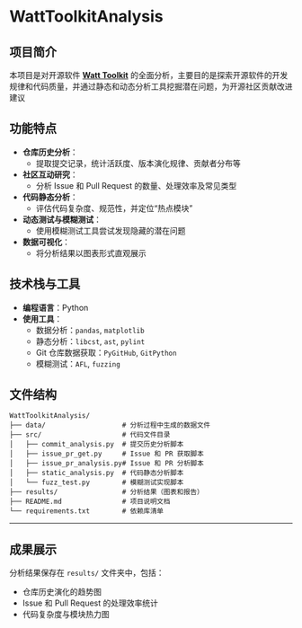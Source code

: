 # WattToolkitAnalysis

## **项目简介**  

本项目是对开源软件 **[Watt Toolkit](https://github.com/BeyondDimension/SteamTools)** 的全面分析，主要目的是探索开源软件的开发规律和代码质量，并通过静态和动态分析工具挖掘潜在问题，为开源社区贡献改进建议

## **功能特点**  

- **仓库历史分析**：  
  - 提取提交记录，统计活跃度、版本演化规律、贡献者分布等  
- **社区互动研究**：  
  - 分析 Issue 和 Pull Request 的数量、处理效率及常见类型  
- **代码静态分析**：  
  - 评估代码复杂度、规范性，并定位“热点模块”  
- **动态测试与模糊测试**：  
  - 使用模糊测试工具尝试发现隐藏的潜在问题  
- **数据可视化**：  
  - 将分析结果以图表形式直观展示  

## **技术栈与工具**  

- **编程语言**：Python  
- **使用工具**：  
  - 数据分析：`pandas`, `matplotlib`  
  - 静态分析：`libcst`, `ast`, `pylint`  
  - Git 仓库数据获取：`PyGitHub`, `GitPython`  
  - 模糊测试：`AFL`, `fuzzing`  

## **文件结构**  

```plaintext
WattToolkitAnalysis/
├── data/                   # 分析过程中生成的数据文件
├── src/                    # 代码文件目录
│   ├── commit_analysis.py  # 提交历史分析脚本
│   ├── issue_pr_get.py     # Issue 和 PR 获取脚本
│   ├── issue_pr_analysis.py# Issue 和 PR 分析脚本
│   ├── static_analysis.py  # 代码静态分析脚本
│   └── fuzz_test.py        # 模糊测试实现脚本
├── results/                # 分析结果（图表和报告）
├── README.md               # 项目说明文档
└── requirements.txt        # 依赖库清单
```

---

## **成果展示**  

分析结果保存在 `results/` 文件夹中，包括：  

- 仓库历史演化的趋势图  
- Issue 和 Pull Request 的处理效率统计  
- 代码复杂度与模块热力图  
